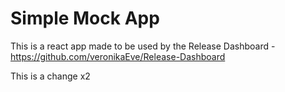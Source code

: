 # Simple Mock App

This is a react app made to be used by the Release Dashboard - https://github.com/veronikaEve/Release-Dashboard

This is a change x2
